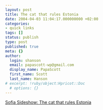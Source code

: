 ```yaml
---
layout: post
title: The cat that rules Estonia
date: 2004-04-03 11:04:17.000000000 +02:00
categories:
- quick links
tags: []
status: publish
type: post
published: true
meta: {}
author:
  login: shanson
  email: papascott-wp@gmail.com
  display_name: PapaScott
  first_name: Scott
  last_name: Hanson
# excerpt: !ruby/object:Hpricot::Doc
  # options: {}
---
```

<p><a title="Feline Revolution!" href="http://sofiasideshow.com/archives/000442.html">Sofia Sideshow: The cat that rules Estonia</a></p>
